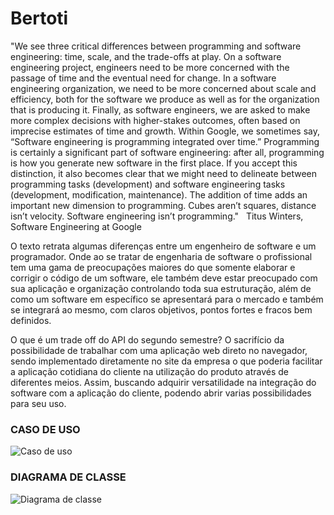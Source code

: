 # Bertoti
"We see three critical differences between programming and software engineering: time, scale, and the trade-offs at play. On a software engineering project, engineers need to be more concerned with the passage of time and the eventual need for change. In a software engineering organization, we need to be more concerned about scale and efficiency, both for the software we produce as well as for the organization that is producing it. Finally, as software engineers, we are asked to make more complex decisions with higher-stakes outcomes, often based on imprecise estimates of time and growth. Within Google, we sometimes say, “Software engineering is programming integrated over time.” Programming is certainly a significant part of software engineering: after all, programming is how you generate new software in the first place. If you accept this distinction, it also becomes clear that we might need to delineate between programming tasks (development) and software engineering tasks (development, modification, maintenance). The addition of time adds an important new dimension to programming. Cubes aren’t squares, distance isn’t velocity. Software engineering isn’t programming."   Titus Winters, Software Engineering at Google

O texto retrata algumas diferenças entre um engenheiro de software e um programador. Onde ao se tratar de engenharia de software o profissional tem uma gama de preocupações maiores do que somente elaborar e corrigir o código de um software, ele também deve estar preocupado com sua aplicação e organização controlando toda sua estruturação, além de como um software em específico se apresentará para o mercado e também se integrará ao mesmo, com claros objetivos, pontos fortes e fracos bem definidos. 


O que é um trade off do API do segundo semestre?
O sacrifício da possibilidade de trabalhar com uma aplicação web direto no navegador, sendo implementado diretamente no site da empresa o que poderia facilitar a aplicação cotidiana do cliente na utilização do produto através de diferentes meios. Assim, buscando adquirir versatilidade na integração do software com a aplicação do cliente, podendo abrir varias possibilidades para seu uso.

### CASO DE USO

![Caso de uso](/home/myuser/Programacao/Bertoti/EngSoftware1/imagens/casodeuso.jpeg)

### DIAGRAMA DE CLASSE

![Diagrama de classe](/home/myuser/Programacao/Bertoti/EngSoftware1/imagens/diagramadeclasse.jpeg)